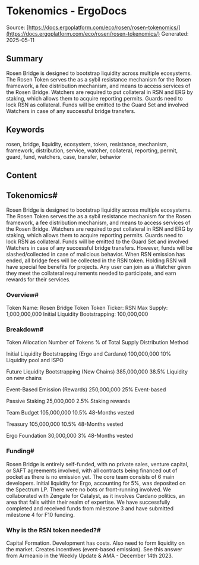 # Tokenomics - ErgoDocs
Source: [https://docs.ergoplatform.com/eco/rosen/rosen-tokenomics/](https://docs.ergoplatform.com/eco/rosen/rosen-tokenomics/)
Generated: 2025-05-11

## Summary
Rosen Bridge is designed to bootstrap liquidity across multiple ecosystems. The Rosen Token serves the as a sybil resistance mechanism for the Rosen framework, a fee distribution mechanism, and means to access services of the Rosen Bridge. Watchers are required to put collateral in RSN and ERG by staking, which allows them to acquire reporting permits. Guards need to lock RSN as collateral. Funds will be emitted to the Guard Set and involved Watchers in case of any successful bridge transfers.

## Keywords
rosen, bridge, liquidity, ecosystem, token, resistance, mechanism, framework, distribution, service, watcher, collateral, reporting, permit, guard, fund, watchers, case, transfer, behavior

## Content
## Tokenomics#
Rosen Bridge is designed to bootstrap liquidity across multiple ecosystems. The Rosen Token serves the as a sybil resistance mechanism for the Rosen framework, a fee distribution mechanism, and means to access services of the Rosen Bridge.
Watchers are required to put collateral in RSN and ERG by staking, which allows them to acquire reporting permits. Guards need to lock RSN as collateral. Funds will be emitted to the Guard Set and involved Watchers in case of any successful bridge transfers. However, funds will be slashed/collected in case of malicious behavior. When RSN emission has ended, all bridge fees will be collected in the RSN token. Holding RSN will have special fee benefits for projects.
Any user can join as a Watcher given they meet the collateral requirements needed to participate, and earn rewards for their services.

### Overview#
Token Name: Rosen Bridge Token
Token Ticker: RSN
Max Supply: 1,000,000,000
Initial Liquidity Bootstrapping: 100,000,000

### Breakdown#
Token Allocation
Number of Tokens
% of Total Supply
Distribution Method




Initial Liquidity Bootstrapping (Ergo and Cardano)
100,000,000
10%
Liquidity pool and ISPO


Future Liquidity Bootstrapping (New Chains)
385,000,000
38.5%
Liquidity on new chains


Event-Based Emission (Rewards)
250,000,000
25%
Event-based


Passive Staking
25,000,000
2.5%
Staking rewards


Team Budget
105,000,000
10.5%
48-Months vested


Treasury
105,000,000
10.5%
48-Months vested


Ergo Foundation
30,000,000
3%
48-Months vested

### Funding#
Rosen Bridge is entirely self-funded, with no private sales, venture capital, or SAFT agreements involved, with all contracts being financed out of pocket as there is no emission yet. The core team consists of 6 main developers.
Initial liquidity for Ergo, accounting for 5%, was deposited on the Spectrum LP. There were no bots or front-running involved.
We collaborated with Zengate for Catalyst, as it involves Cardano politics, an area that falls within their realm of expertise.
We have successfully completed and received funds from milestone 3 and have submitted milestone 4 for F10 funding.

### Why is the RSN token needed?#
Capital Formation. Development has costs. Also need to form liquidity on the market.
Creates incentives (event-based emission).
See this answer from Armeanio in the Weekly Update & AMA - December 14th 2023.
